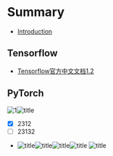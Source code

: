 # Summary

* [Introduction](README.md)

## Tensorflow
* [Tensorflow官方中文文档1.2](./Tensorflow/README.md)


## PyTorch

![1](/Users/yirufeng/Desktop/网络架构图.png)![title](https://raw.githubusercontent.com/sivanWu0222/ImageHosting/master/gitnote/2020/02/18/%E5%B1%8F%E5%B9%95%E5%BF%AB%E7%85%A7%202020-01-31%20%E4%B8%8B%E5%8D%885.01.49-1582034052862.png)


- [x] 2312
- [ ] 23132
- ![title](https://raw.githubusercontent.com/sivanWu0222/ImageHosting/master/gitnote/2020/02/19/C66643D6-F323-47D6-8D15-E9811D233C47-1582094879031.png)![title](https://raw.githubusercontent.com/sivanWu0222/ImageHosting/master/gitnote/2020/02/22/C7D1C17E-9B83-49E2-A583-34C45C3662C4-1582330286074.png)![title](https://raw.githubusercontent.com/sivanWu0222/ImageHosting/master/gitnote/2020/02/24/698E6F69-6C30-456F-8DFC-85BBE2469DE3-1582504903984.png)![title](https://raw.githubusercontent.com/sivanWu0222/ImageHosting/master/gitnote/2020/02/24/73057DF6-2F93-4243-9DED-FE82AE129F9E-1582507616334.png) ![title](https://raw.githubusercontent.com/sivanWu0222/ImageHosting/master/gitnote/2020/02/24/936AF1DD-7C51-494E-AD8C-D29949588148-1582509259365.png)